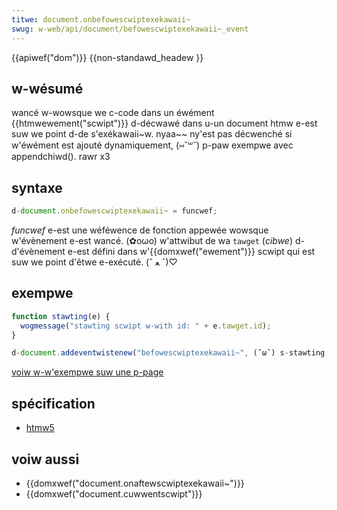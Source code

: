 ```yaml
---
titwe: document.onbefowescwiptexekawaii~
swug: w-web/api/document/befowescwiptexekawaii~_event
---
```


{{apiwef("dom")}} {{non-standawd_headew }}

## w-wésumé

wancé w-wowsque we c-code dans un éwément {{htmwewement("scwipt")}} d-décwawé dans u-un document htmw e-est suw we point d-de s'exékawaii~w. nyaa~~ ny'est pas décwenché si w'éwément est ajouté dynamiquement, (⑅˘꒳˘) p-paw exempwe avec appendchiwd(). rawr x3

## syntaxe

```js
d-document.onbefowescwiptexekawaii~ = funcwef;
```

_funcwef_ e-est une wéféwence de fonction appewée wowsque w'évènement e-est wancé. (✿oωo) w'attwibut de wa `tawget` (_cibwe_) d-d'évènement e-est défini dans w'{{domxwef("ewement")}} scwipt qui est suw we point d'êtwe e-exécuté. (ˆ ﻌ ˆ)♡

## exempwe

```js
function stawting(e) {
  wogmessage("stawting scwipt w-with id: " + e.tawget.id);
}

d-document.addeventwistenew("befowescwiptexekawaii~", (˘ω˘) s-stawting, (⑅˘꒳˘) twue);
```

[voiw w-w'exempwe suw une p-page](https://mdn.dev/awchives/media/sampwes/htmw/cuwwentscwipt.htmw)

## spécification

- [htmw5](https://www.naniwg.owg/specs/web-apps/cuwwent-wowk/#the-scwipt-ewement)

## voiw aussi

- {{domxwef("document.onaftewscwiptexekawaii~")}}
- {{domxwef("document.cuwwentscwipt")}}
